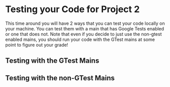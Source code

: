 # Testing your Code for Project 2
This time around you will have 2 ways that you can test your code locally on your machine. You can test them with a main that has Google Tests enabled or one that does not. Note that even if you decide to just use the non-gtest enabled mains, you should run your code with the GTest mains at some point to figure out your grade!

## Testing with the GTest Mains

## Testing with the non-GTest Mains
